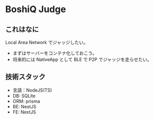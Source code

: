 # BoshiQ Judge

## これはなに

Local Area Network でジャッジしたい。

- まずはサーバーをコンテナ化しておこう。
- 将来的には NativeApp として BLE で P2P でジャッジを走らせたい。

## 技術スタック

- 言語：NodeJS(TS)
- DB: SQLite
- ORM: prisma
- BE: NestJS
- FE: NextJS

